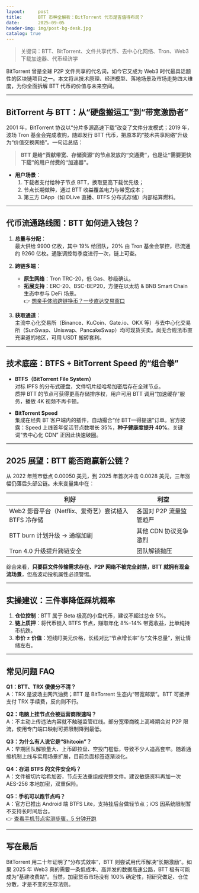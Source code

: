 ```yaml
---
layout:     post
title:      BTT 币种全解析：BitTorrent 代币是否值得布局？
date:       2025-09-05
header-img: img/post-bg-desk.jpg
catalog: true
---
```


> 关键词：BTT、BitTorrent、文件共享代币、去中心化网络、Tron、Web3 下载加速器、代币经济学

BitTorrent 曾是全球 P2P 文件共享的代名词，如今它又成为 Web3 时代最具话题性的区块链项目之一。本文将从技术原理、经济模型、落地场景及市场走势四大维度，为你全面拆解 BTT 代币的价值与未来空间。

---

## BitTorrent 与 BTT：从“硬盘搬运工”到“带宽激励者”

2001 年，BitTorrent 协议以“分片多源高速下载”改变了文件分发模式；2019 年，波场 Tron 基金会完成收购，随即发行 BTT 代币，把原本的“技术共享网络”升级为“价值交换网络”。一句话总结：

> **BTT 是给“贡献带宽、存储资源”的节点发放的“交通费”，也是让“需要更快下载”的用户付费的“加速器”。**

- **用户场景**：  
  1. 下载者支付给种子节点 BTT，换取更高下载优先级；  
  2. 节点长期做种，通过 BTT 收益覆盖电力与带宽成本；  
  3. 第三方 DApp（如 DLive 直播、BTFS 分布式存储）内部结算燃料。

---

## 代币流通路线图：BTT 如何进入钱包？

1. **总量与分配**：  
   最大供给 9900 亿枚，其中 19% 给团队，20% 由 Tron 基金会掌控，已流通约 9260 亿枚。通胀调控每季度进行一次，链上可查。

2. **跨链多端**：  
   - **原生网络**：Tron TRC-20，低 Gas、秒级确认。  
   - **拓展支持**：ERC-20、BSC-BEP20，方便在以太坊 & BNB Smart Chain 生态中参与 DeFi 场景。  
   👉 [想亲手体验跨链换币？一步直达交易窗口](https://okxdog.com/)

3. **获取通道**：  
   主流中心化交易所（Binance、KuCoin、Gate.io、OKX 等）与去中心化交易所（SunSwap、Uniswap、PancakeSwap）均可现货买卖。尚无合规法币直充渠道的地区，可用 USDT 搬砖套利。

---

## 技术底座：BTFS + BitTorrent Speed 的“组合拳”

- **BTFS（BitTorrent File System）**  
  对标 IPFS 的分布式硬盘，文件切片经哈希加密后存在全球节点。  
  质押 BTT 的节点可获得更高存储排序权，用户可用 BTT 调用“加速缓存”服务，播放 4K 视频不再卡顿。

- **BitTorrent Speed**  
  集成在经典 BT 客户端内的插件，自动撮合“付 BTT—得提速”订单。官方披露：Speed 上线首年促活节点数增长 35%，**种子健康度提升 40%**。关键词“去中心化 CDN” 正因此快速破圈。

---

## 2025 展望：BTT 能否跑赢新公链？

从 2022 年熊市低点 0.00050 美元，到 2025 年首次冲击 0.0028 美元，三年涨幅仍落后头部公链。未来变量集中在：

| 利好 | 利空 |
|---|---|
| Web2 影音平台（Netflix、爱奇艺）尝试植入 BTFS 冷存储 | 各国对 P2P 流量监管趋严 |
| BTT burn 计划升级 → 通缩加剧 | 其他 CDN 协议竞争激烈 |
| Tron 4.0 升级提升跨链安全 | 团队解锁抛压 |

综合来看，**只要巨文件传输需求存在、P2P 网络不被完全封禁，BTT 就拥有现金流场景**，但高波动投机属性必须警惕。

---

## 实操建议：三件事降低踩坑概率

1. **仓位控制**：BTT 属于 Beta 极高的小盘代币，建议不超过总仓 5%。  
2. **链上质押**：将代币锁入 BTFS 节点，赚取年化 8%–14% 带宽收益，比单纯持币抗跌。  
3. **市价 ≠ 价值**：短线盯美元价格，长线对比“节点增长率”与“文件总量”，别让情绪左右。

---

## 常见问题 FAQ

**Q1：BTT、TRX 傻傻分不清？**  
A：TRX 是波场主网汽油费；BTT 是 BitTorrent 生态内“带宽邮票”。BTT 可抵押支付 TRX 手续费，反向则不行。

**Q2：电脑上挂节点会被运营商限速吗？**  
A：不主动上传违法内容就不触碰监管红线。部分宽带商晚上高峰期会对 P2P 限流，使用专门端口映射可把限制降到最低。

**Q3：为什么有人说它是“Shitcoin”？**  
A：早期团队解锁量大、上币即拉盘、空投门槛低，导致不少人追高套牢。随着通缩机制上线与实用场景扩展，目前负面标签逐渐淡化。

**Q4：存进 BTFS 的文件安全吗？**  
A：文件被切片哈希加密，节点无法重组成完整文件。建议敏感资料再加一次 AES-256 本地加密，双重保险。

**Q5：手机可以跑节点吗？**  
A：官方已推出 Android 端 BTFS Lite，支持挂后台做轻节点；iOS 因系统限制暂不支持长时间后台。  
👉 [查看手机节点实测步骤，5 分钟开跑](https://okxdog.com/)

---

## 写在最后

BitTorrent 用二十年证明了“分布式效率”，BTT 则尝试用代币解决“长期激励”。如果 2025 年 Web3 真的需要一条低成本、高并发的数据高速公路，BTT 极有可能成为“基建收费站”。当然，加密货币市场没有 100% 确定性，把研究做足、仓位分散，才是不变的生存法则。